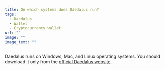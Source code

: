 ```yaml
---
title: On which systems does Daedalus run?
tags:
  - Daedalus
  - Wallet
  - Cryptocurrency wallet
url: ""
image: ""
image_text: ""
---
```



Daedalus runs on Windows, Mac, and Linux operating systems. You should download it only from the [official Daedalus website](https://daedaluswallet.io/).
